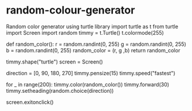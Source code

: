 # random-colour-generator
Random color generator using turtle library
import turtle as t
from turtle import Screen
import random
timmy = t.Turtle()
t.colormode(255)

def random_color():
    r = random.randint(0, 255)
    g = random.randint(0, 255)
    b = random.randint(0, 255)
    random_color = (r, g ,b)
    return random_color

timmy.shape("turtle")
screen = Screen()


direction = [0, 90, 180, 270]
timmy.pensize(15)
timmy.speed("fastest")

for _ in range(200):
    timmy.color(random_color())
    timmy.forward(30)
    timmy.setheading(random.choice(direction))

screen.exitonclick()
